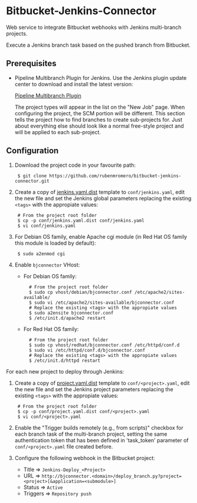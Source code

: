 # Bitbucket-Jenkins-Connector

Web service to integrate Bitbucket webhooks with Jenkins multi-branch projects.

Execute a Jenkins branch task based on the pushed branch from Bitbucket.

## Prerequisites

* Pipeline Multibranch Plugin for Jenkins. Use the Jenkins plugin update center to download and install the latest version:

    [Pipeline Multibranch Plugin](https://wiki.jenkins.io/display/JENKINS/Pipeline+Multibranch+Plugin)

    The project types will appear in the list on the "New Job" page. When configuring the project, the SCM portion will be different. This section tells the project how to find branches to create sub-projects for. Just about everything else should look like a normal free-style project and will be applied to each sub-project.

## Configuration

1. Download the project code in your favourite path:

        $ git clone https://github.com/rubenmromero/bitbucket-jenkins-connector.git

2. Create a copy of [jenkins.yaml.dist](conf/jenkins.yaml.dist) template to `conf/jenkins.yaml`, edit the new file and set the Jenkins global parameters replacing the existing `<tags>` with the appropiate values:

        # From the project root folder
        $ cp -p conf/jenkins.yaml.dist conf/jenkins.yaml
        $ vi conf/jenkins.yaml

3. For Debian OS family, enable Apache cgi module (in Red Hat OS family this module is loaded by default):

        $ sudo a2enmod cgi

4. Enable `bjconnector` VHost:

    * For Debian OS family:

            # From the project root folder
            $ sudo cp vhost/debian/bjconnector.conf /etc/apache2/sites-available/
            $ sudo vi /etc/apache2/sites-available/bjconnector.conf
            # Replace the existing <tags> with the appropiate values
            $ sudo a2ensite bjconnector.conf
            $ /etc/init.d/apache2 restart

    * For Red Hat OS family:

            # From the project root folder
            $ sudo cp vhost/redhat/bjconnector.conf /etc/httpd/conf.d
            $ sudo vi /etc/httpd/conf.d/bjconnector.conf
            # Replace the existing <tags> with the appropiate values
            $ /etc/init.d/httpd restart

For each new project to deploy through Jenkins:

1. Create a copy of [project.yaml.dist](conf/project.yaml.dist) template to `conf/<project>.yaml`, edit the new file and set the Jenkins project parameters replacing the existing `<tags>` with the appropiate values:

        # From the project root folder
        $ cp -p conf/project.yaml.dist conf/<project>.yaml
        $ vi conf/<project>.yaml

2. Enable the "Trigger builds remotely (e.g., from scripts)" checkbox for each branch task of the multi-branch project, setting the same authentication token that has been defined in 'task_token' parameter of `conf/<project>.yaml` file created before.

3. Configure the following webhook in the Bitbucket project:

    * Title => `Jenkins-Deploy_<Project>`
    * URL => `http://bjconnector.<domain>/deploy_branch.py?project=<project>[&application=<submodule>]`
    * Status => `Active`
    * Triggers => `Repository push`
